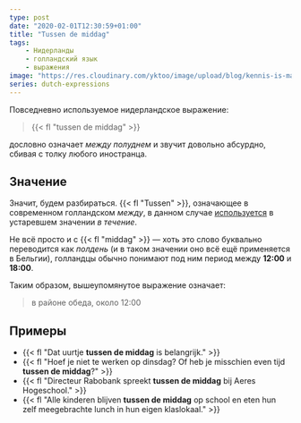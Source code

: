 ```yaml
---
type: post
date: "2020-02-01T12:30:59+01:00"
title: "Tussen de middag"
tags:
    - Нидерланды
    - голландский язык
    - выражения
image: "https://res.cloudinary.com/yktoo/image/upload/blog/kennis-is-macht.jpg"
series: dutch-expressions
---
```


Повседневно используемое нидерландское выражение:

> {{< fl "tussen de middag" >}}

дословно означает *между полуднем* и звучит довольно абсурдно, сбивая с толку любого иностранца.

<!--more-->

## Значение

Значит, будем разбираться. {{< fl "Tussen" >}}, означающее в современном голландском *между*, в данном случае [используется](https://onzetaal.nl/taaladvies/tussen-de-middag/) в устаревшем значении *в течение*.

Не всё просто и с {{< fl "middag" >}} — хоть это слово буквально переводится как *полдень* (и в таком значении оно всё ещё применяется в Бельгии), голландцы обычно понимают под ним период между **12:00** и **18:00**.

Таким образом, вышеупомянутое выражение означает:

> в районе обеда, около 12:00

## Примеры

* {{< fl "Dat uurtje **tussen de middag** is belangrijk." >}}
* {{< fl "Hoef je niet te werken op dinsdag? Of heb je misschien even tijd **tussen de middag**?" >}}
* {{< fl "Directeur Rabobank spreekt **tussen de middag** bij Aeres Hogeschool." >}}
* {{< fl "Alle kinderen blijven **tussen de middag** op school en eten hun zelf meegebrachte lunch in hun eigen klaslokaal." >}}
